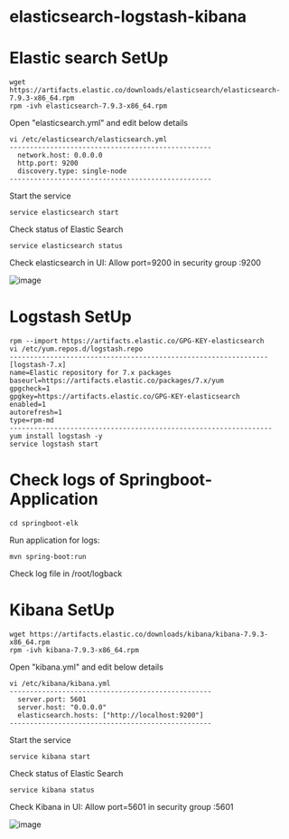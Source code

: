 # elasticsearch-logstash-kibana

# Elastic search SetUp
    wget https://artifacts.elastic.co/downloads/elasticsearch/elasticsearch-7.9.3-x86_64.rpm
    rpm -ivh elasticsearch-7.9.3-x86_64.rpm
  Open "elasticsearch.yml" and edit below details
    
    vi /etc/elasticsearch/elasticsearch.yml
    --------------------------------------------------
      network.host: 0.0.0.0
      http.port: 9200
      discovery.type: single-node
    --------------------------------------------------
  
  Start the service
      
    service elasticsearch start

  Check status of Elastic Search
      
    service elasticsearch status
  Check elasticsearch in UI: Allow port=9200 in security group
    <IP-Adress>:9200
  
  ![image](https://user-images.githubusercontent.com/58024415/101978019-deb34f00-3c77-11eb-8f00-a7dc5b8d16e6.png)
# Logstash SetUp
    rpm --import https://artifacts.elastic.co/GPG-KEY-elasticsearch
    vi /etc/yum.repos.d/logstash.repo
    ----------------------------------------------------------------
    [logstash-7.x]
    name=Elastic repository for 7.x packages
    baseurl=https://artifacts.elastic.co/packages/7.x/yum
    gpgcheck=1
    gpgkey=https://artifacts.elastic.co/GPG-KEY-elasticsearch
    enabled=1
    autorefresh=1
    type=rpm-md
    -----------------------------------------------------------------
    yum install logstash -y
    service logstash start
# Check logs of Springboot-Application
    cd springboot-elk
  Run application for logs:
    
    mvn spring-boot:run
  
  Check log file in /root/logback

# Kibana SetUp
    wget https://artifacts.elastic.co/downloads/kibana/kibana-7.9.3-x86_64.rpm
    rpm -ivh kibana-7.9.3-x86_64.rpm
  Open "kibana.yml" and edit below details
      
    vi /etc/kibana/kibana.yml
    --------------------------------------------------
      server.port: 5601
      server.host: "0.0.0.0"
      elasticsearch.hosts: ["http://localhost:9200"]
    --------------------------------------------------
  Start the service
      
    service kibana start

  Check status of Elastic Search
      
    service kibana status
  Check Kibana in UI: Allow port=5601 in security group
      <IP-Adress>:5601
  
  ![image](https://user-images.githubusercontent.com/58024415/101978000-bdeaf980-3c77-11eb-8ddc-6ea7b9d518b1.png)
